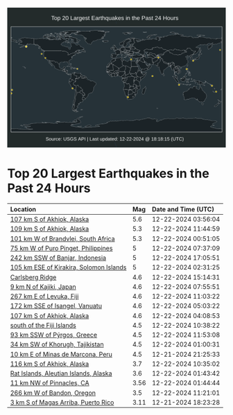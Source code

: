![Map](./map.png)

# Top 20 Largest Earthquakes in the Past 24 Hours

| Location | Mag | Date and Time (UTC) |
|:---|:---|:---|
| [107 km S of Akhiok, Alaska](https://earthquake.usgs.gov/earthquakes/eventpage/ak024gegz77l) | 5.6 | 12-22-2024 03:56:04 |
| [109 km S of Akhiok, Alaska](https://earthquake.usgs.gov/earthquakes/eventpage/ak024gelo7o8) | 5.3 | 12-22-2024 11:44:59 |
| [101 km W of Brandvlei, South Africa](https://earthquake.usgs.gov/earthquakes/eventpage/us7000p0n9) | 5.3 | 12-22-2024 00:51:05 |
| [75 km W of Puro Pinget, Philippines](https://earthquake.usgs.gov/earthquakes/eventpage/us7000p0pp) | 5 | 12-22-2024 07:37:09 |
| [242 km SSW of Banjar, Indonesia](https://earthquake.usgs.gov/earthquakes/eventpage/us7000p0rv) | 5 | 12-22-2024 17:05:51 |
| [105 km ESE of Kirakira, Solomon Islands](https://earthquake.usgs.gov/earthquakes/eventpage/us7000p0nz) | 5 | 12-22-2024 02:31:25 |
| [Carlsberg Ridge](https://earthquake.usgs.gov/earthquakes/eventpage/us7000p0rq) | 4.6 | 12-22-2024 15:14:31 |
| [9 km N of Kajiki, Japan](https://earthquake.usgs.gov/earthquakes/eventpage/us7000p0ps) | 4.6 | 12-22-2024 07:55:51 |
| [267 km E of Levuka, Fiji](https://earthquake.usgs.gov/earthquakes/eventpage/us7000p0qg) | 4.6 | 12-22-2024 11:03:22 |
| [172 km SSE of Isangel, Vanuatu](https://earthquake.usgs.gov/earthquakes/eventpage/us7000p0pi) | 4.6 | 12-22-2024 05:03:22 |
| [107 km S of Akhiok, Alaska](https://earthquake.usgs.gov/earthquakes/eventpage/ak024gehalss) | 4.6 | 12-22-2024 04:08:53 |
| [south of the Fiji Islands](https://earthquake.usgs.gov/earthquakes/eventpage/us7000p0qf) | 4.5 | 12-22-2024 10:38:22 |
| [93 km SSW of Pýrgos, Greece](https://earthquake.usgs.gov/earthquakes/eventpage/us7000p0qx) | 4.5 | 12-22-2024 11:53:08 |
| [34 km SW of Khorugh, Tajikistan](https://earthquake.usgs.gov/earthquakes/eventpage/us7000p0na) | 4.5 | 12-22-2024 01:00:31 |
| [10 km E of Minas de Marcona, Peru](https://earthquake.usgs.gov/earthquakes/eventpage/us7000p0mw) | 4.5 | 12-21-2024 21:25:33 |
| [116 km S of Akhiok, Alaska](https://earthquake.usgs.gov/earthquakes/eventpage/us7000p0qe) | 3.7 | 12-22-2024 10:35:02 |
| [Rat Islands, Aleutian Islands, Alaska](https://earthquake.usgs.gov/earthquakes/eventpage/ak024gefpnp6) | 3.6 | 12-22-2024 01:43:42 |
| [11 km NW of Pinnacles, CA](https://earthquake.usgs.gov/earthquakes/eventpage/nc75106461) | 3.56 | 12-22-2024 01:44:44 |
| [266 km W of Bandon, Oregon](https://earthquake.usgs.gov/earthquakes/eventpage/us7000p0ql) | 3.5 | 12-22-2024 11:21:01 |
| [3 km S of Magas Arriba, Puerto Rico](https://earthquake.usgs.gov/earthquakes/eventpage/pr71469058) | 3.11 | 12-21-2024 18:23:28 |
